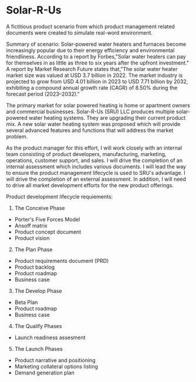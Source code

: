 # Solar-R-Us
A fictitious product scenario from which product management related documents were created to simulate real-word environment. 

Summary of scenario: Solar-powered water heaters and furnaces become increasingly popular due to their energy efficiency and environmental friendliness. According to a report by
Forbes,"Solar water heaters can pay for themselves in as little as three to six years after the upfront investment." A report by Market Research Future states that,"The solar water heater market size was valued at USD 3.7 billion in 2022. The market industry is projected to grow from USD 4.01 billion in 2023 to USD 7.71 billion by 2032, exhibiting a compound annual growth rate (CAGR) of 8.50% during the forecast period (2023–2032)."

The primary market for solar powered heating is home or apartment owners and commercial businesses. Solar-R-Us (SRU) LLC produces multiple solar-powered water heating systems. They are upgrading their current product mix. A new solar water heating system was proposed which will provide several advanced features and functions that will address the market problem.

As the product manager for this effort,  I will work closely with an internal team consisting of product developers, manufacturing, marketing, operations, customer support, and sales. I will drive the completion of an internal assessment which includes various documents. I will lead the way to ensure the product management lifecycle is used to SRU's advantage. I will drive the completion of an external assessment. In addition, I will need to drive all market development efforts for the new product offerings.

Product development lifecycle requiements:
1) The Conceive Phase
  - Porter's Five Forces Model
  - Ansoff matrix
  - Product concept document
  - Product vision
2) The Plan Phase
  - Product requirements document (PRD)
  - Product backlog
  - Product roadmap
  - Business case
3) The Develop Phase
  - Beta Plan
  - Product roadmap
  - Business case
4) The Qualify Phases
  - Launch readiness assesment
5) The Launch Phases
  - Product narrative and positioning
  - Marketing collateral options listing
  - Demand generation plan
